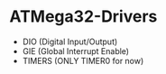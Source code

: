# ATMega32-Drivers
- DIO (Digital Input/Output)
- GIE (Global Interrupt Enable)
- TIMERS (ONLY TIMER0 for now)